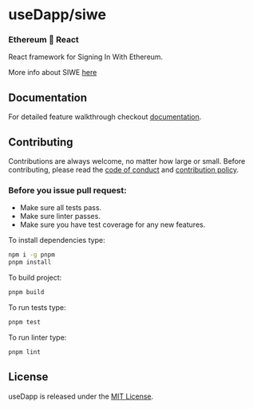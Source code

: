 # useDapp/siwe

### Ethereum 🤝 React 
React framework for Signing In With Ethereum.

More info about SIWE [here](https://login.xyz/)

## Documentation
For detailed feature walkthrough checkout [documentation](https://usedapp-docs.netlify.app/docs).

## Contributing

Contributions are always welcome, no matter how large or small. Before contributing, please read the [code of conduct](https://github.com/EthWorks/useDapp/blob/master/CODE_OF_CONDUCT.md) and [contribution policy](https://github.com/EthWorks/useDapp/blob/master/CONTRIBUTION.md).

### Before you issue pull request:

* Make sure all tests pass.
* Make sure linter passes.
* Make sure you have test coverage for any new features.

To install dependencies type:
```sh
npm i -g pnpm
pnpm install
```

To build project:
```sh
pnpm build
```

To run tests type:
```sh
pnpm test
```

To run linter type:
```sh
pnpm lint
```

## License

useDapp is released under the [MIT License](https://opensource.org/licenses/MIT).
